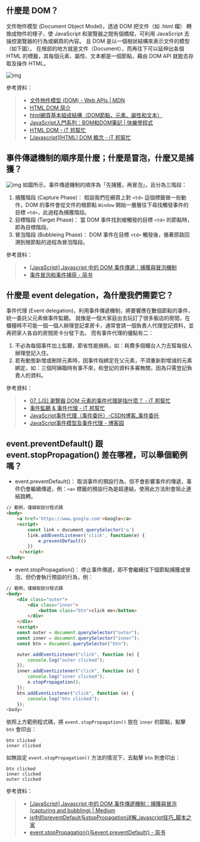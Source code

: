 ## 什麼是 DOM？
文件物件模型 (Document Object Model)，透過 DOM 把文件（如 .html 檔） 轉換成物件的樣子，使 JavaScript 和瀏覽器之間有個橋樑，可利用 JavaScript 去操控瀏覽器的行為或網頁的內容。
且 DOM 是以一個樹狀結構來表示文件的模型（如下圖）。
在根部的地方就是文件（Document），而再往下可以延伸出各個 HTML 的標籤，其每個元素、屬性、文本都是一個節點，藉由 DOM API 就能去存取及操作 HTML。

![img](http://lh4.ggpht.com/-hxWbqMFGAig/TtWc9TglyXI/AAAAAAAAHt8/rVmPQeZDrAM/ct_htmltree_thumb3.gif?imgmax=800)

參考資料：
> * [文件物件模型 (DOM) - Web APIs | MDN](https://developer.mozilla.org/zh-TW/docs/Web/API/Document_Object_Model)
> * [HTML DOM 简介](https://www.w3school.com.cn/htmldom/dom_intro.asp)
> * [html網頁基本組成結構（DOM節點、元素、屬性和文本）
](https://kknews.cc/zh-tw/tech/gvpnbzy.html)
> * [JavaScript入門系列：BOM和DOM筆記 | 快樂學程式](https://www.happycoding.today/posts/43)
> * [HTML DOM - iT 邦幫忙](https://ithelp.ithome.com.tw/articles/10108783)
> * [[Javascript][HTML] DOM 概念 - iT 邦幫忙](https://ithelp.ithome.com.tw/articles/10094965)


## 事件傳遞機制的順序是什麼；什麼是冒泡，什麼又是捕獲？
![img](https://miro.medium.com/max/700/1*5c_TL-nnhqjeu7CS90xAaw.png)
如圖所示，事件傳遞機制的順序為「先捕獲，再冒泡」，且分為三階段：
1. 捕獲階段 (Capture Phase)：
    假設我們在網頁上對 `<td>` 這個標籤做一些動作，DOM 的事件會從文件的根節點 `Window` 開始一層層往下尋找觸發事件的目標 `<td>`，此過程為捕獲階段。
2. 目標階段 (Target Phase)：
    當 DOM 事件找到被觸發的目標 `<td>` 的節點時，即為目標階段。
3. 冒泡階段 (Bubbleing Phase)：
    DOM 事件在目標 `<td>` 觸發後，循著原路回溯到根節點的過程為冒泡階段。

參考資料：
> * [[JavaScript] Javascript 中的 DOM 事件傳遞：捕獲與冒泡機制](https://medium.com/itsems-frontend/javascript-event-bubbling-capturing-794cd2d01e61)
> * [事件冒泡和事件捕获 - 简书](https://www.jianshu.com/p/8311f782f70d)

## 什麼是 event delegation，為什麼我們需要它？
事件代理 (Event delegation)，利用事件傳遞機制，將要響應在數個節點的事件，統一委託父元素做事件監聽。
就像是一個大家庭出去玩訂了很多飯店的房間，在櫃檯時不可能一個一個人辦理登記拿房卡，通常會請一個負責人代理登記資料，並再把家人各自的房間房卡分發下去。
而有事件代理的優點有二：
1. 不必為每個事件加上監聽，節省性能損耗，如：耗費多個櫃台人力去幫每個人辦理登記入住。
2. 若有動態新增或刪除元素時，因事件指綁定在父元素，不須重新對增減的元素綁定，如：三個阿姨臨時有事不來，和登記的資料多寡無關，因為只需登記負責人的資料。

參考資料：
> * [07.  [JS] 瀏覽器 DOM 元素的事件代理是指什麼？ - iT 邦幫忙](https://ithelp.ithome.com.tw/articles/10219793)
> * [事件監聽 &amp; 事件代理 - iT 邦幫忙](https://ithelp.ithome.com.tw/articles/10211932)
> * [JavaScript事件代理（事件委托）-CSDN博客_事件委托](https://blog.csdn.net/qq_38128179/article/details/86293394?utm_medium=distribute.pc_relevant_t0.none-task-blog-BlogCommendFromMachineLearnPai2-1.add_param_isCf&depth_1-utm_source=distribute.pc_relevant_t0.none-task-blog-BlogCommendFromMachineLearnPai2-1.add_param_isCf)
> * [JavaScript事件模型及事件代理 - 博客园](https://www.cnblogs.com/diver-blogs/p/5649270.html)
## event.preventDefault() 跟 event.stopPropagation() 差在哪裡，可以舉個範例嗎？
* event.preventDefault()：
取消事件的預設行為，但不會影響事件的傳遞，事件仍會繼續傳遞，例：`<a>` 標籤的預設行為是超連結，使用此方法則會阻止連結跳轉。
```html
// 範例，僅擷取部分程式碼
<body>
    <a href='https://www.google.com'>Google</a>
    <script>
        const link = ducument.querySelector('a')
        link.addEventListener('click', function(e) {
            e.preventDefault()   
        })
     </script>
</body>
```
* event.stopPropagation()：
停止事件傳遞，即不會繼續往下個節點捕獲或冒泡，但仍會執行預設的行為，例：

```html
// 範例，僅擷取部分程式碼
<body>
    <div class="outer">
        <div class="inner">
            <button class="btn">click me</button>
        </div>
    </div>
    <script>
    const outer = document.querySelector("outer");
    const inner = document.querySelector("inner");
    const btn = document.querySelector("btn");

    outer.addEventListener("click", function (e) {
        console.log("outer clicked");
    });
    inner.addEventListener("click", function (e) {
        console.log("inner clicked");
        e.stopPropagation();
    });
    btn.addEventListener("click", function (e) {
        console.log("btn clicked");
    });
<body>
```
依照上方範例程式碼，將 `event.stopPropagation()` 放在 `inner` 的節點，點擊 `btn` 會印出：
```
btn clicked
inner clicked
```
如無設定 `event.stopPropagation()` 方法的情況下，去點擊 `btn` 則會印出：
```
btn clicked
inner clicked
outer clicked
```

參考資料：
> * [[JavaScript] Javascript 中的 DOM 事件傳遞機制：捕獲與冒泡 (capturing and bubbling) | Medium](https://medium.com/itsems-frontend/javascript-event-bubbling-capturing-794cd2d01e61)
> * [js中的preventDefault与stopPropagation详解_javascript技巧_脚本之家](https://www.jb51.net/article/46379.htm)
> * [event.stopPropagation()与event.preventDefault() - 简书](https://www.jianshu.com/p/21bed2abcb5e)

